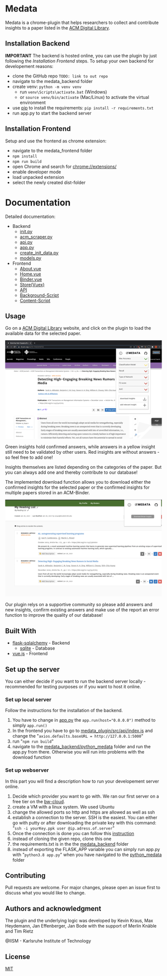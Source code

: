 # Medata 

Medata is a chrome-plugin that helps researchers to collect and contribute insights to a paper listed in the [ACM Digital Library](https://dl.acm.org/).

## Installation Backend

**IMPORTANT** The backend is hosted online, you can use the plugin by just following the _Installation Frontend_ steps. 
To setup your own backend for developement reasons:

* clone the GitHub repo ```TODO: link to out repo```
* navigate to the medata_backend folder
* create venv: ```python -m venv venv```
    * run ```venv\Scripts\activate.bat``` (Windows)
    * or ```source venv/bin/activate``` (Mac/Linux) to activate the virtual environment 
* use [pip](https://pip.pypa.io/en/stable/) to install the requirements: ```pip install -r requirements.txt```
* run app.py to start the backend server


## Installation Frontend

Setup and use the frontend as chrome extension:

* navigate to the medata_frontend folder
* ```npm install```
* ```npm run build```
* open Chrome and search for [chrome://extensions/](chrome://extensions/)
* enable developer mode 
* load unpacked extension 
* select the newly created dist-folder 


# Documentation
Detailed documentation:

* Backend
  * [init.py](https://htmlpreview.github.io/?https://github.com/kevinkrs7/medata/blob/master/medata_backend/docs/__init__.html)
  * [acm_scraper.py](https://htmlpreview.github.io/?https://github.com/kevinkrs7/medata/blob/master/medata_backend/docs/acm_scraper.html) 
  * [api.py](https://htmlpreview.github.io/?https://github.com/kevinkrs7/medata/blob/master/medata_backend/docs/api.html) 
  * [app.py](https://htmlpreview.github.io/?https://github.com/kevinkrs7/medata/blob/master/medata_backend/docs/app.html) 
  * [create_init_data.py](https://htmlpreview.github.io/?https://github.com/kevinkrs7/medata/blob/master/medata_backend/docs/create_init_data.html) 
  * [models.py](https://htmlpreview.github.io/?https://github.com/kevinkrs7/medata/blob/master/medata_backend/docs/models.html) 
* Frontend
  * [About.vue](medata_plugin/src/docs/About.md)
  * [Home.vue](medata_plugin/src/docs/Home.md)
  * [Binder.vue](medata_plugin/src/docs/Binder.md)
  * [Store(Vuex)](medata_plugin/src/docs/Store.md)
  * [API](medata_plugin/src/docs/Api.md)
  * [Background-Script](medata_plugin/src/docs/Background.md)
  * [Content-Script](medata_plugin/src/docs/Content-Script.md)


## Usage
Go on a [ACM Digital Library](https://dl.acm.org/) website, and click on the plugin to load the available data for the selected paper.


![main](medata_backend/example_pictures/main.png)

Green insights hold confirmed answers, while answers in a yellow insight still need to be validated by other users. Red insights are without answers - so feel free to add one!

Insights themselves are listed depending on the categories of the paper. But you can always add one and thereby contribute to our database!

The implemented download function allows you to download either the confirmed insights for the selected paper or 
the confirmed insights for multiple papers stored in an ACM-Binder.  

![download_binder](medata_backend/example_pictures/download_binder.png)

Our plugin relys on a supportive community so please add answers and new insights, confirm existing answers and make use of the report an error function to improve the quality of our database!

## Built With

* [flask-sqlalchemy](https://flask-sqlalchemy.palletsprojects.com/en/2.x/#) - Backend
  * [sqlite](https://www.sqlite.org/index.html)  - Database
* [vue.js](https://vuejs.org/) - Frontend

## Set up the server
You can either decide if you want to run the backend server locally - recommended for testing purposes or if you want to host it online.
### Set up local server
Follow the instructions for the installation of the backend. 
1. You have to change in [app.py](medata_backend/python_medata/app.py) the `app.run(host="0.0.0.0")` method to simply `app.run()`
2. In the frontend you have to go to [medata_plugin/src/api/index.js](medata_plugin/src/api/index.js) and change the "`axios.defaults.baseURL = http://127.0.0.1:5000`" 
3. run "`npm run build`" 
4. navigate to the [medata_backend/python_medata](medata_backend/python_medata) folder and run the app.py from there. Otherwise you will run into problems with the download function

### Set up webserver
In this part you will find a description how to run your developement server online.
1. Decide which provider you want to go with. We ran our first server on a free tier on the [bw-cloud](https://www.bw-cloud.org). 
2. create a VM with a linux system. We used Ubuntu
3. change the allowed ports so http and https are allowed as well as ssh
3. establish a connection to the server. SSH is the easiest. You can either go with putty or after downloading the private key with this command: "`ssh -i yourKey.ppk user @ip.adress.of.server`"
4. Once the connection is done you can follow this [instruction](https://docs.microsoft.com/en-us/azure-stack/user/azure-stack-dev-start-howto-vm-python?view=azs-2008)
5. instead of cloning the given repo, clone this one
6. the requirements.txt is in the the [medata_backend](medata_backend) folder
7. instead of exporting the FLASK_APP variable you can simply run app.py with "`python3.8 app.py`" when you have navigated to the [python_medata](medata_backend/python_medata) folder

## Contributing
Pull requests are welcome. For major changes, please open an issue first to discuss what you would like to change.

## Authors and acknowledgment
The plugin and the underlying logic was developed by
Kevin Kraus, Max Heydemann, Jan Effenberger, Jan Bode with the support of Merlin Knäble and Tim Rietz 

@IISM - Karlsruhe Institute of Technology

## License
[MIT](LICENSE.md)
